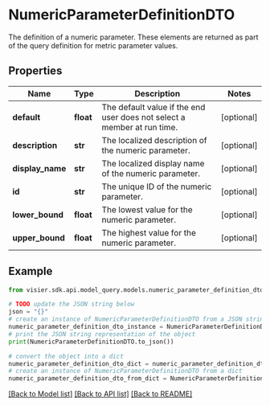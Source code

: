 # NumericParameterDefinitionDTO

The definition of a numeric parameter. These elements are returned as part of the query definition for metric parameter values.

## Properties

Name | Type | Description | Notes
------------ | ------------- | ------------- | -------------
**default** | **float** | The default value if the end user does not select a member at run time. | [optional] 
**description** | **str** | The localized description of the numeric parameter. | [optional] 
**display_name** | **str** | The localized display name of the numeric parameter. | [optional] 
**id** | **str** | The unique ID of the numeric parameter. | [optional] 
**lower_bound** | **float** | The lowest value for the numeric parameter. | [optional] 
**upper_bound** | **float** | The highest value for the numeric parameter. | [optional] 

## Example

```python
from visier.sdk.api.model_query.models.numeric_parameter_definition_dto import NumericParameterDefinitionDTO

# TODO update the JSON string below
json = "{}"
# create an instance of NumericParameterDefinitionDTO from a JSON string
numeric_parameter_definition_dto_instance = NumericParameterDefinitionDTO.from_json(json)
# print the JSON string representation of the object
print(NumericParameterDefinitionDTO.to_json())

# convert the object into a dict
numeric_parameter_definition_dto_dict = numeric_parameter_definition_dto_instance.to_dict()
# create an instance of NumericParameterDefinitionDTO from a dict
numeric_parameter_definition_dto_from_dict = NumericParameterDefinitionDTO.from_dict(numeric_parameter_definition_dto_dict)
```
[[Back to Model list]](../README.md#documentation-for-models) [[Back to API list]](../README.md#documentation-for-api-endpoints) [[Back to README]](../README.md)


